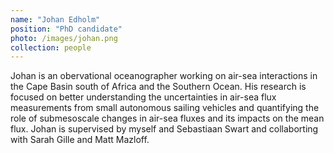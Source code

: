 ```yaml
---
name: "Johan Edholm"
position: "PhD candidate"
photo: /images/johan.png
collection: people
---
```


Johan is an obervational oceanographer working on air-sea interactions in the Cape Basin south of Africa and the Southern Ocean. His research is focused on better understanding the uncertainties in air-sea flux measurements from small autonomous sailing vehicles and quantifying the role of submesoscale changes in air-sea fluxes and its impacts on the mean flux. Johan is supervised by myself and Sebastiaan Swart and collaborting with Sarah Gille and Matt Mazloff.

